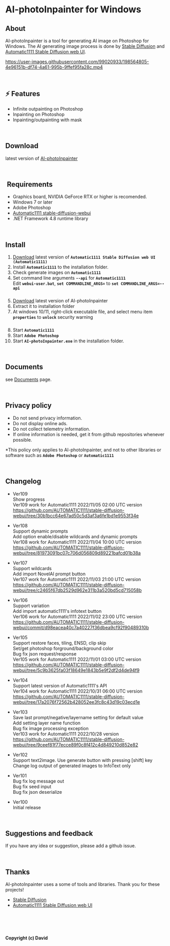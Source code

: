 # AI-photoInpainter for Windows


##  About
AI-photoInpainter is a tool for generating AI image on Photoshop for Windows.
The AI generating image process is done by [Stable Diffusion](https://github.com/CompVis/stable-diffusion) and [Automatic1111 Stable Diffusion web UI](https://github.com/AUTOMATIC1111/stable-diffusion-webui).

https://user-images.githubusercontent.com/99020933/198564805-4e96151b-df74-4a61-995b-9ffef95fa28c.mp4


<br />

## ⚡ Features

* Infinite outpainting on Photoshop
* Inpainting on Photoshop
* Inpainting/outpainting with mask


<br />

## Download

latest version of [AI-photoInpainter](https://github.com/Invary/AI-photoInpainter/releases)


<br />

## ️ Requirements

* Graphics board, NVIDIA GeForce RTX or higher is recomended.
* Windows 7 or later
* Adobe Photoshop
* [Automatic1111 stable-diffusion-webui](https://github.com/AUTOMATIC1111/stable-diffusion-webui)
* .NET Framework 4.8 runtime library

<br />

##  Install

1. [Download](https://github.com/AUTOMATIC1111/stable-diffusion-webui) latest version of **`Automatic1111 Stable Diffusion web UI (Automatic1111)`**
2. Install **`Automatic1111`** to the installation folder.
3. Check generate images on **`Automatic1111`**
4. Set command line arguments **`--api`** for **`Automatic1111`** <br />
     Edit **`webui-user.bat`**, **`set COMMANDLINE_ARGS=`** to **`set COMMANDLINE_ARGS=--api`**
###
5. [Download](https://github.com/Invary/AI-photoInpainter/releases) latest version of AI-photoInpainter
6. Extract it to installation folder
7. At windows 10/11, right-click executable file, and select menu item **`properties`** to **`unlock`** security warning
###
8. Start **`Automatic1111`**
9. Start **`Adobe Photoshop`**
10. Start **`AI-photoInpainter.exe`** in the installation folder.

<br />

##  Documents

see [Documents](https://github.com/Invary/AI-photoInpainter/tree/main/doc) page.

<br />


##  Privacy policy

- Do not send privacy information.
- Do not display online ads.
- Do not collect telemetry information.
- If online information is needed, get it from github repositories whenever possible.

*This policy only applies to AI-photoInpainter, and not to other libraries or software such as **`Adobe Photoshop`** or **`Automatic1111`**

<br />

##  Changelog

- Ver109 <br />
Show progress <br />
Ver109 work for Automatic1111 2022/11/05 02:00 UTC version<br />
https://github.com/AUTOMATIC1111/stable-diffusion-webui/tree/30b1bcc64e67ad50c5d3af3a6fe1bd1e9553f34e

- Ver108 <br />
Support dynamic prompts <br />
Add option enable/disable wildcards and dynamic prompts <br />
Ver108 work for Automatic1111 2022/11/04 10:00 UTC version<br />
https://github.com/AUTOMATIC1111/stable-diffusion-webui/tree/81973091bc07c706d056809d89221bafcd01b38a

- Ver107 <br />
Support wildcards <br />
Add import NovelAI prompt button <br />
Ver107 work for Automatic1111 2022/11/03 21:00 UTC version<br />
https://github.com/AUTOMATIC1111/stable-diffusion-webui/tree/c2465f67db2529d962e311b3a520bd5cd715058b

- Ver106 <br />
Support variation<br />
Add import automatic1111's infotext button<br />
Ver106 work for Automatic1111 2022/11/02 23:00 UTC version<br />
https://github.com/AUTOMATIC1111/stable-diffusion-webui/commit/d98eacea40c7a40227f36dbea9cf92f90489310b

- Ver105 <br />
Support restore faces, tiling, ENSD, clip skip<br />
Set/get photoshop forground/background color <br />
Bug fix json request/response <br />
Ver105 work for Automatic1111 2022/11/01 03:00 UTC version<br />
https://github.com/AUTOMATIC1111/stable-diffusion-webui/tree/5c9b3625fa03f18649e1843b5e9f2df2d4de94f9

- Ver104 <br />
Support latest version of Automatic1111's API <br />
Ver104 work for Automatic1111 2022/10/31 06:00 UTC version<br />
https://github.com/AUTOMATIC1111/stable-diffusion-webui/tree/17a2076f72562b428052ee3fc8c43d19c03ecd1e


- Ver103 <br />
Save last prompt/negative/layername setting for default value <br />
Add setting layer name function <br />
Bug fix image processing exception <br />
Ver103 work for Automatic1111 2022/10/28 version<br />
https://github.com/AUTOMATIC1111/stable-diffusion-webui/tree/9ceef81f77ecce89f0c8f412c4d849210d852e82


- Ver102 <br />
Support text2image. Use generate button with pressing [shift] key <br />
Change log output of generated images to InfoText only <br />


- Ver101 <br />
Bug fix log message out <br />
Bug fix seed input <br />
Bug fix json deserialize <br />


- Ver100 <br />
Initial release

<br />

##  Suggestions and feedback
If you have any idea or suggestion, please add a github issue.

<br />



##  Thanks
AI-photoInpainter uses a some of tools and libraries. Thank you for these projects!

- [Stable Diffusion](https://github.com/CompVis/stable-diffusion)
- [Automatic1111 Stable Diffusion web UI](https://github.com/AUTOMATIC1111/stable-diffusion-webui)


<br />
<br />
<br />

#### Copyright (c) David




